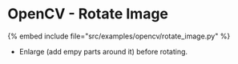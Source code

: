 # OpenCV - Rotate Image

{% embed include file="src/examples/opencv/rotate_image.py" %}

* Enlarge (add empy parts around it) before rotating.


